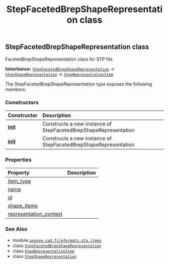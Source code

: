 ﻿---
title: StepFacetedBrepShapeRepresentation class
second_title: Aspose.CAD for Python via .NET API References
description: 
type: docs
weight: 340
url: /python-net/aspose.cad.fileformats.stp.items/stepfacetedbrepshaperepresentation/
is_root: false
---

## StepFacetedBrepShapeRepresentation class

FacetedBrepShapeRepresentation class for STP file.



**Inheritance:** [`StepFacetedBrepShapeRepresentation`](/cad/python-net/aspose.cad.fileformats.stp.items/stepfacetedbrepshaperepresentation) → 
[`StepShapeRepresentation`](/cad/python-net/aspose.cad.fileformats.stp.items/stepshaperepresentation) → 
[`StepRepresentationItem`](/cad/python-net/aspose.cad.fileformats.stp.items/steprepresentationitem)



The StepFacetedBrepShapeRepresentation type exposes the following members:

### Constructors
| Constructor | Description |
| :- | :- |
| [__init__](/cad/python-net/aspose.cad.fileformats.stp.items/stepfacetedbrepshaperepresentation/__init__/#) | Constructs a new instance of StepFacetedBrepShapeRepresentation |
| [__init__](/cad/python-net/aspose.cad.fileformats.stp.items/stepfacetedbrepshaperepresentation/__init__/#str-System.Collections.Generic.List<StepRepresentationItem>) | Constructs a new instance of StepFacetedBrepShapeRepresentation |


### Properties
| Property | Description |
| :- | :- |
| [item_type](/cad/python-net/aspose.cad.fileformats.stp.items/stepfacetedbrepshaperepresentation/item_type) |  |
| [name](/cad/python-net/aspose.cad.fileformats.stp.items/stepfacetedbrepshaperepresentation/name) |  |
| [id](/cad/python-net/aspose.cad.fileformats.stp.items/stepfacetedbrepshaperepresentation/id) |  |
| [shape_items](/cad/python-net/aspose.cad.fileformats.stp.items/stepfacetedbrepshaperepresentation/shape_items) |  |
| [representation_context](/cad/python-net/aspose.cad.fileformats.stp.items/stepfacetedbrepshaperepresentation/representation_context) |  |



### See Also
* module [`aspose.cad.fileformats.stp.items`](..)
* class [`StepFacetedBrepShapeRepresentation`](/cad/python-net/aspose.cad.fileformats.stp.items/stepfacetedbrepshaperepresentation)
* class [`StepRepresentationItem`](/cad/python-net/aspose.cad.fileformats.stp.items/steprepresentationitem)
* class [`StepShapeRepresentation`](/cad/python-net/aspose.cad.fileformats.stp.items/stepshaperepresentation)
